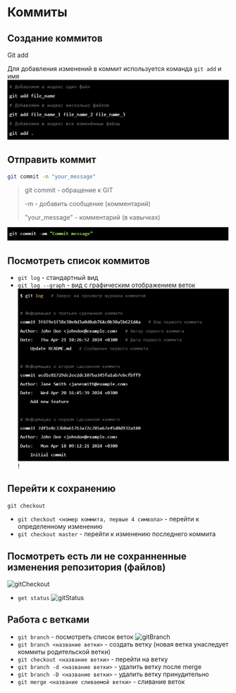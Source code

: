 # Коммиты

## Создание коммитов
Git add

Для добавления изменений в коммит используется команда `git add` и имя
![gitAdd](photos/image.PNG)


## Отправить коммит
```bash
git commit -m "your_message"
```
> git commit - обращение к GIT
>
>-m - добавить сообщение (комментарий)
>
>"your_message" - комментарий (в кавычках)

![gitCommit](photos/commit.PNG)

## Посмотреть список коммитов
* `git log` - стандартный вид
* `git log --graph` - вид с графическим отображением веток
![gitLog](photos/log.PNG)
!


## Перейти к сохранению
 ```git checkout```
* ```git checkout <номер коммита, первые 4 символа>``` - перейти к определенному изменению 
* ```git checkout master``` - перейти к изменению последнего коммита 
## Посмотреть есть ли не сохранненные изменения репозитория (файлов)
![gitCheckout](photos/checkout.PNG)
* ```get status```
![gitStatus](photos/status.PNG)

## Работа с ветками
* ```git branch``` - посмотреть список веток ![gitBranch](photos/branch.PNG)
* ```git branch <название ветки>``` - создать ветку (новая ветка унаследует коммиты родительской ветки) 
* ```git checkout <название ветки>``` - перейти на ветку 
* ```git branch -d <название ветки>``` - удалить ветку после merge 
* ```git branch -D <название ветки>``` - удалить ветку принудительно 
* ```git merge <название сливаемой ветки>``` - сливание веток 
